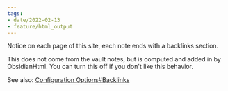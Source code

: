 ```yaml
---
tags:
- date/2022-02-13
- feature/html_output
---
```

   
Notice on each page of this site, each note ends with a backlinks section.    
   
This does not come from the vault notes, but is computed and added in by ObsidianHtml. You can turn this off if you don't like this behavior.   
   
See also: [Configuration Options#Backlinks](../../Configurations/Configuration%20Options.md#backlinks)